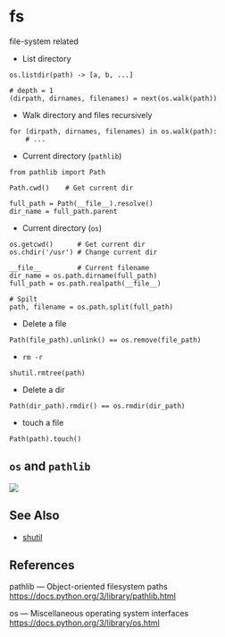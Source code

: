 # fs

file-system related

* List directory

```python3
os.listdir(path) -> [a, b, ...]

# depth = 1
(dirpath, dirnames, filenames) = next(os.walk(path))
```

* Walk directory and files recursively

```python3
for (dirpath, dirnames, filenames) in os.walk(path):
    # ...
```

* Current directory (`pathlib`) 

```python3
from pathlib import Path

Path.cwd()    # Get current dir

full_path = Path(__file__).resolve()
dir_name = full_path.parent
```

* Current directory (`os`)

```python3
os.getcwd()      # Get current dir
os.chdir('/usr') # Change current dir

__file__         # Current filename
dir_name = os.path.dirname(full_path)
full_path = os.path.realpath(__file__)

# Spilt
path, filename = os.path.split(full_path)
```

* Delete a file

```python3
Path(file_path).unlink() == os.remove(file_path)
```

* `rm -r`

```python3
shutil.rmtree(path)
```

* Delete a dir

```python3
Path(dir_path).rmdir() == os.rmdir(dir_path)
```

* touch a file

```python3
Path(path).touch()
```

## `os` and `pathlib`

![](https://i.imgur.com/zhTMe60.png)

## See Also

* [shutil](/python/libs/shutil/)

## References

pathlib — Object-oriented filesystem paths<br>
<https://docs.python.org/3/library/pathlib.html>

os — Miscellaneous operating system interfaces<br>
<https://docs.python.org/3/library/os.html>